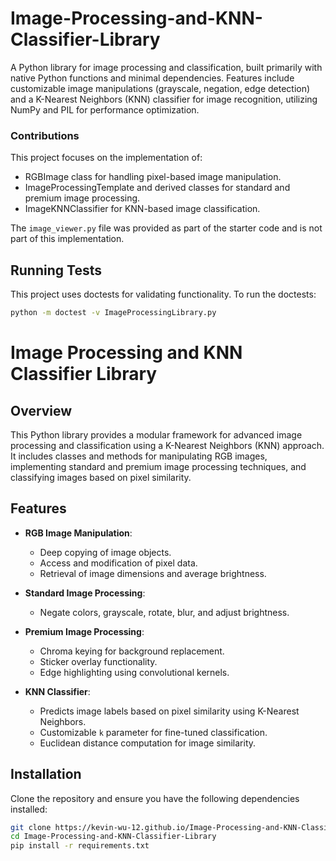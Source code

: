 # Image-Processing-and-KNN-Classifier-Library
A Python library for image processing and classification, built primarily with native Python functions and minimal dependencies. 
Features include customizable image manipulations (grayscale, negation, edge detection) and a K-Nearest Neighbors (KNN) classifier for image recognition, 
utilizing NumPy and PIL for performance optimization.

### Contributions
This project focuses on the implementation of:
- RGBImage class for handling pixel-based image manipulation.
- ImageProcessingTemplate and derived classes for standard and premium image processing.
- ImageKNNClassifier for KNN-based image classification.

The `image_viewer.py` file was provided as part of the starter code and is not part of this implementation.


## Running Tests
This project uses doctests for validating functionality. To run the doctests:

```bash
python -m doctest -v ImageProcessingLibrary.py
```
# **Image Processing and KNN Classifier Library**

## **Overview**
This Python library provides a modular framework for advanced image processing and classification using a K-Nearest Neighbors (KNN) approach. It includes classes and methods for manipulating RGB images, implementing standard and premium image processing techniques, and classifying images based on pixel similarity.

## **Features**
- **RGB Image Manipulation**:
  - Deep copying of image objects.
  - Access and modification of pixel data.
  - Retrieval of image dimensions and average brightness.
  
- **Standard Image Processing**:
  - Negate colors, grayscale, rotate, blur, and adjust brightness.
  
- **Premium Image Processing**:
  - Chroma keying for background replacement.
  - Sticker overlay functionality.
  - Edge highlighting using convolutional kernels.

- **KNN Classifier**:
  - Predicts image labels based on pixel similarity using K-Nearest Neighbors.
  - Customizable `k` parameter for fine-tuned classification.
  - Euclidean distance computation for image similarity.

## **Installation**
Clone the repository and ensure you have the following dependencies installed:
```bash
git clone https://kevin-wu-12.github.io/Image-Processing-and-KNN-Classifier-Library/
cd Image-Processing-and-KNN-Classifier-Library
pip install -r requirements.txt
